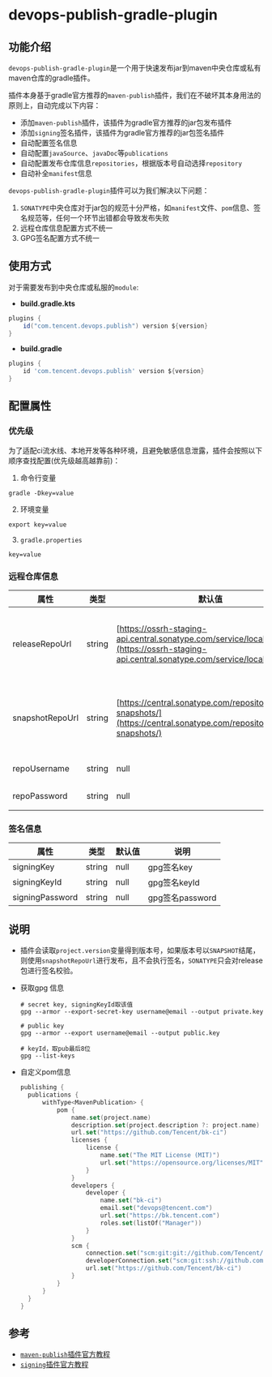 # devops-publish-gradle-plugin

## 功能介绍

`devops-publish-gradle-plugin`是一个用于快速发布jar到maven中央仓库或私有maven仓库的gradle插件。

插件本身基于gradle官方推荐的`maven-publish`插件，我们在不破坏其本身用法的原则上，自动完成以下内容：

- 添加`maven-publish`插件，该插件为gradle官方推荐的jar包发布插件
- 添加`signing`签名插件，该插件为gradle官方推荐的jar包签名插件
- 自动配置签名信息
- 自动配置`javaSource`、`javaDoc`等`publications`
- 自动配置发布仓库信息`repositories`，根据版本号自动选择`repository`
- 自动补全`manifest`信息

`devops-publish-gradle-plugin`插件可以为我们解决以下问题：
1. `SONATYPE`中央仓库对于jar包的规范十分严格，如`manifest`文件、`pom`信息、签名规范等，任何一个环节出错都会导致发布失败
2. 远程仓库信息配置方式不统一
3. GPG签名配置方式不统一

## 使用方式

对于需要发布到中央仓库或私服的`module`:

- **build.gradle.kts**

```groovy
plugins {
    id("com.tencent.devops.publish") version ${version}
}
```

- **build.gradle**

```groovy
plugins {
    id 'com.tencent.devops.publish' version ${version}
}
```

## 配置属性

### 优先级

为了适配ci流水线、本地开发等各种环境，且避免敏感信息泄露，插件会按照以下顺序查找配置(优先级越高越靠前)：

1. 命令行变量

```shell
gradle -Dkey=value
```

2. 环境变量

```shell
export key=value
```

3. `gradle.properties`

```
key=value
```

### 远程仓库信息

| 属性            | 类型     | 默认值 | 说明        |
| --------------- | ------- | ------ | ---------- |
| releaseRepoUrl  | string  | [https://ossrh-staging-api.central.sonatype.com/service/local/](https://ossrh-staging-api.central.sonatype.com/service/local/) | release仓库地址，默然为SONATYPE中央仓库地址 |
| snapshotRepoUrl | string  | [https://central.sonatype.com/repository/maven-snapshots/](https://central.sonatype.com/repository/maven-snapshots/) | snapshot仓库地址，默然为SONATYPE中央仓库地址            |
| repoUsername    | string  | null | 仓库认证用户名 |
| repoPassword    | string  | null | 仓库认证密码   |


### 签名信息

| 属性            | 类型     | 默认值 | 说明         |
| --------------- | ------- | ------ | ----------- |
| signingKey      | string  | null | gpg签名key     |
| signingKeyId    | string  | null | gpg签名keyId   |
| signingPassword | string  | null | gpg签名password |


## 说明

- 插件会读取`project.version`变量得到版本号，如果版本号以`SNAPSHOT`结尾，则使用`snapshotRepoUrl`进行发布，且不会执行签名，`SONATYPE`只会对release包进行签名校验。

- 获取gpg 信息
    ```shell
    # secret key, signingKeyId取该值
    gpg --armor --export-secret-key username@email --output private.key
    
    # public key
    gpg --armor --export username@email --output public.key
    
    # keyId，取pub最后8位
    gpg --list-keys
    ```

- 自定义pom信息

    ```kotlin
    publishing {
      publications {
          withType<MavenPublication> {
              pom {
                  name.set(project.name)
                  description.set(project.description ?: project.name)
                  url.set("https://github.com/Tencent/bk-ci")
                  licenses {
                      license {
                          name.set("The MIT License (MIT)")
                          url.set("https://opensource.org/licenses/MIT")
                      }
                  }
                  developers {
                      developer {
                          name.set("bk-ci")
                          email.set("devops@tencent.com")
                          url.set("https://bk.tencent.com")
                          roles.set(listOf("Manager"))
                      }
                  }
                  scm {
                      connection.set("scm:git:git://github.com/Tencent/bk-ci.get")
                      developerConnection.set("scm:git:ssh://github.com/Tencent/bk-ci.git")
                      url.set("https://github.com/Tencent/bk-ci")
                  }
              }
          }
      }
    }
    ```


## 参考

- [`maven-publish`插件官方教程](https://docs.gradle.org/current/userguide/publishing_maven.html)
- [`signing`插件官方教程](https://docs.gradle.org/current/userguide/signing_plugin.html)
